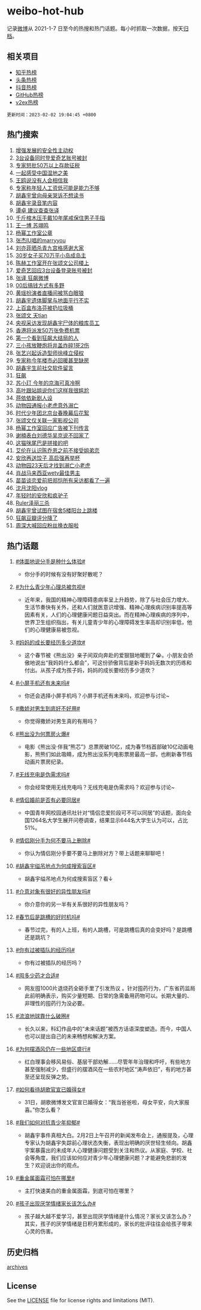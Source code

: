 # weibo-hot-hub

记录[微博](https://www.weibo.com)从 2021-1-7 日至今的热搜和热门话题。每小时抓取一次数据，按天[归档](archives)。

## 相关项目

- [知乎热榜](https://github.com/lonnyzhang423/zhihu-hot-hub)
- [头条热榜](https://github.com/lonnyzhang423/toutiao-hot-hub)
- [抖音热榜](https://github.com/lonnyzhang423/douyin-hot-hub)
- [GitHub热榜](https://github.com/lonnyzhang423/github-hot-hub)
- [v2ex热榜](https://github.com/lonnyzhang423/v2ex-hot-hub)


`更新时间：2023-02-02 19:04:45 +0800`

## 热门搜索

1. [增强发展的安全性主动权](https://m.weibo.cn/search?containerid=100103type%3D1%26t%3D10%26q%3D%23%E5%A2%9E%E5%BC%BA%E5%8F%91%E5%B1%95%E7%9A%84%E5%AE%89%E5%85%A8%E6%80%A7%E4%B8%BB%E5%8A%A8%E6%9D%83%23&stream_entry_id=51&isnewpage=1&extparam=seat%3D1%26c_type%3D51%26pos%3D0%26stream_entry_id%3D51%26cate%3D10103%26filter_type%3Drealtimehot%26dgr%3D0%26display_time%3D1675335883%26pre_seqid%3D167533588345602429609&luicode=10000011&lfid=106003type%253D25%2526t%253D3%2526disable_hot%253D1%2526filter_type%253Drealtimehot)
1. [3台设备同时登爱奇艺账号被封](https://m.weibo.cn/search?containerid=100103type%3D1%26t%3D10%26q%3D%233%E5%8F%B0%E8%AE%BE%E5%A4%87%E5%90%8C%E6%97%B6%E7%99%BB%E7%88%B1%E5%A5%87%E8%89%BA%E8%B4%A6%E5%8F%B7%E8%A2%AB%E5%B0%81%23&stream_entry_id=31&isnewpage=1&extparam=seat%3D1%26dgr%3D0%26stream_entry_id%3D31%26q%3D%25233%25E5%258F%25B0%25E8%25AE%25BE%25E5%25A4%2587%25E5%2590%258C%25E6%2597%25B6%25E7%2599%25BB%25E7%2588%25B1%25E5%25A5%2587%25E8%2589%25BA%25E8%25B4%25A6%25E5%258F%25B7%25E8%25A2%25AB%25E5%25B0%2581%2523%26filter_type%3Drealtimehot%26lcate%3D5001%26c_type%3D31%26pos%3D0%26band_rank%3D1%26cate%3D5001%26flag%3D1%26realpos%3D1%26display_time%3D1675335883%26pre_seqid%3D167533588345602429609&luicode=10000011&lfid=106003type%253D25%2526t%253D3%2526disable_hot%253D1%2526filter_type%253Drealtimehot)
1. [专家怒批50万以上存款征税](https://m.weibo.cn/search?containerid=100103type%3D1%26t%3D10%26q%3D%23%E4%B8%93%E5%AE%B6%E6%80%92%E6%89%B950%E4%B8%87%E4%BB%A5%E4%B8%8A%E5%AD%98%E6%AC%BE%E5%BE%81%E7%A8%8E%23&stream_entry_id=31&isnewpage=1&extparam=seat%3D1%26dgr%3D0%26stream_entry_id%3D31%26q%3D%2523%25E4%25B8%2593%25E5%25AE%25B6%25E6%2580%2592%25E6%2589%25B950%25E4%25B8%2587%25E4%25BB%25A5%25E4%25B8%258A%25E5%25AD%2598%25E6%25AC%25BE%25E5%25BE%2581%25E7%25A8%258E%2523%26filter_type%3Drealtimehot%26lcate%3D5001%26c_type%3D31%26pos%3D1%26band_rank%3D2%26cate%3D5001%26flag%3D2%26realpos%3D2%26display_time%3D1675335883%26pre_seqid%3D167533588345602429609&luicode=10000011&lfid=106003type%253D25%2526t%253D3%2526disable_hot%253D1%2526filter_type%253Drealtimehot)
1. [一起感受中国湿地之美](https://m.weibo.cn/search?containerid=100103type%3D1%26t%3D10%26q%3D%23%E4%B8%80%E8%B5%B7%E6%84%9F%E5%8F%97%E4%B8%AD%E5%9B%BD%E6%B9%BF%E5%9C%B0%E4%B9%8B%E7%BE%8E%23&stream_entry_id=31&isnewpage=1&extparam=seat%3D1%26dgr%3D0%26stream_entry_id%3D31%26q%3D%2523%25E4%25B8%2580%25E8%25B5%25B7%25E6%2584%259F%25E5%258F%2597%25E4%25B8%25AD%25E5%259B%25BD%25E6%25B9%25BF%25E5%259C%25B0%25E4%25B9%258B%25E7%25BE%258E%2523%26filter_type%3Drealtimehot%26lcate%3D5001%26c_type%3D31%26pos%3D2%26band_rank%3D3%26cate%3D5001%26flag%3D0%26realpos%3D3%26display_time%3D1675335883%26pre_seqid%3D167533588345602429609&luicode=10000011&lfid=106003type%253D25%2526t%253D3%2526disable_hot%253D1%2526filter_type%253Drealtimehot)
1. [王鸥说没有人会相信我](https://m.weibo.cn/search?containerid=100103type%3D1%26t%3D10%26q%3D%23%E7%8E%8B%E9%B8%A5%E8%AF%B4%E6%B2%A1%E6%9C%89%E4%BA%BA%E4%BC%9A%E7%9B%B8%E4%BF%A1%E6%88%91%23&stream_entry_id=31&isnewpage=1&extparam=seat%3D1%26dgr%3D0%26stream_entry_id%3D31%26q%3D%2523%25E7%258E%258B%25E9%25B8%25A5%25E8%25AF%25B4%25E6%25B2%25A1%25E6%259C%2589%25E4%25BA%25BA%25E4%25BC%259A%25E7%259B%25B8%25E4%25BF%25A1%25E6%2588%2591%2523%26filter_type%3Drealtimehot%26lcate%3D5001%26c_type%3D31%26pos%3D3%26band_rank%3D4%26cate%3D5001%26flag%3D2%26realpos%3D4%26display_time%3D1675335883%26pre_seqid%3D167533588345602429609&luicode=10000011&lfid=106003type%253D25%2526t%253D3%2526disable_hot%253D1%2526filter_type%253Drealtimehot)
1. [专家称年轻人工资低可能是能力不够](https://m.weibo.cn/search?containerid=100103type%3D1%26t%3D10%26q%3D%23%E4%B8%93%E5%AE%B6%E7%A7%B0%E5%B9%B4%E8%BD%BB%E4%BA%BA%E5%B7%A5%E8%B5%84%E4%BD%8E%E5%8F%AF%E8%83%BD%E6%98%AF%E8%83%BD%E5%8A%9B%E4%B8%8D%E5%A4%9F%23&stream_entry_id=31&isnewpage=1&extparam=seat%3D1%26dgr%3D0%26stream_entry_id%3D31%26q%3D%2523%25E4%25B8%2593%25E5%25AE%25B6%25E7%25A7%25B0%25E5%25B9%25B4%25E8%25BD%25BB%25E4%25BA%25BA%25E5%25B7%25A5%25E8%25B5%2584%25E4%25BD%258E%25E5%258F%25AF%25E8%2583%25BD%25E6%2598%25AF%25E8%2583%25BD%25E5%258A%259B%25E4%25B8%258D%25E5%25A4%259F%2523%26filter_type%3Drealtimehot%26lcate%3D5001%26c_type%3D31%26pos%3D4%26band_rank%3D5%26cate%3D5001%26flag%3D1%26realpos%3D5%26display_time%3D1675335883%26pre_seqid%3D167533588345602429609&luicode=10000011&lfid=106003type%253D25%2526t%253D3%2526disable_hot%253D1%2526filter_type%253Drealtimehot)
1. [胡鑫宇曾向母亲哭诉不想读书](https://m.weibo.cn/search?containerid=100103type%3D1%26t%3D10%26q%3D%23%E8%83%A1%E9%91%AB%E5%AE%87%E6%9B%BE%E5%90%91%E6%AF%8D%E4%BA%B2%E5%93%AD%E8%AF%89%E4%B8%8D%E6%83%B3%E8%AF%BB%E4%B9%A6%23&stream_entry_id=31&isnewpage=1&extparam=seat%3D1%26dgr%3D0%26stream_entry_id%3D31%26q%3D%2523%25E8%2583%25A1%25E9%2591%25AB%25E5%25AE%2587%25E6%259B%25BE%25E5%2590%2591%25E6%25AF%258D%25E4%25BA%25B2%25E5%2593%25AD%25E8%25AF%2589%25E4%25B8%258D%25E6%2583%25B3%25E8%25AF%25BB%25E4%25B9%25A6%2523%26filter_type%3Drealtimehot%26lcate%3D5001%26c_type%3D31%26pos%3D5%26band_rank%3D6%26cate%3D5001%26flag%3D2%26realpos%3D6%26display_time%3D1675335883%26pre_seqid%3D167533588345602429609&luicode=10000011&lfid=106003type%253D25%2526t%253D3%2526disable_hot%253D1%2526filter_type%253Drealtimehot)
1. [胡鑫宇录音笔内容](https://m.weibo.cn/search?containerid=100103type%3D1%26t%3D10%26q%3D%23%E8%83%A1%E9%91%AB%E5%AE%87%E5%BD%95%E9%9F%B3%E7%AC%94%E5%86%85%E5%AE%B9%23&stream_entry_id=31&isnewpage=1&extparam=seat%3D1%26dgr%3D0%26stream_entry_id%3D31%26q%3D%2523%25E8%2583%25A1%25E9%2591%25AB%25E5%25AE%2587%25E5%25BD%2595%25E9%259F%25B3%25E7%25AC%2594%25E5%2586%2585%25E5%25AE%25B9%2523%26filter_type%3Drealtimehot%26lcate%3D5001%26c_type%3D31%26pos%3D6%26band_rank%3D7%26cate%3D5001%26flag%3D16%26realpos%3D7%26display_time%3D1675335883%26pre_seqid%3D167533588345602429609&luicode=10000011&lfid=106003type%253D25%2526t%253D3%2526disable_hot%253D1%2526filter_type%253Drealtimehot)
1. [谭卓 建议查查张译](https://m.weibo.cn/search?containerid=100103type%3D1%26t%3D10%26q%3D%E8%B0%AD%E5%8D%93+%E5%BB%BA%E8%AE%AE%E6%9F%A5%E6%9F%A5%E5%BC%A0%E8%AF%91&stream_entry_id=31&isnewpage=1&extparam=seat%3D1%26dgr%3D0%26stream_entry_id%3D31%26q%3D%25E8%25B0%25AD%25E5%258D%2593%2520%25E5%25BB%25BA%25E8%25AE%25AE%25E6%259F%25A5%25E6%259F%25A5%25E5%25BC%25A0%25E8%25AF%2591%26filter_type%3Drealtimehot%26lcate%3D5001%26c_type%3D31%26pos%3D7%26band_rank%3D8%26cate%3D5001%26flag%3D0%26realpos%3D8%26display_time%3D1675335883%26pre_seqid%3D167533588345602429609&luicode=10000011&lfid=106003type%253D25%2526t%253D3%2526disable_hot%253D1%2526filter_type%253Drealtimehot)
1. [千斤棺木压手戴10年尾戒保住男子手指](https://m.weibo.cn/search?containerid=100103type%3D1%26t%3D10%26q%3D%23%E5%8D%83%E6%96%A4%E6%A3%BA%E6%9C%A8%E5%8E%8B%E6%89%8B%E6%88%B410%E5%B9%B4%E5%B0%BE%E6%88%92%E4%BF%9D%E4%BD%8F%E7%94%B7%E5%AD%90%E6%89%8B%E6%8C%87%23&stream_entry_id=31&isnewpage=1&extparam=seat%3D1%26dgr%3D0%26stream_entry_id%3D31%26q%3D%2523%25E5%258D%2583%25E6%2596%25A4%25E6%25A3%25BA%25E6%259C%25A8%25E5%258E%258B%25E6%2589%258B%25E6%2588%25B410%25E5%25B9%25B4%25E5%25B0%25BE%25E6%2588%2592%25E4%25BF%259D%25E4%25BD%258F%25E7%2594%25B7%25E5%25AD%2590%25E6%2589%258B%25E6%258C%2587%2523%26filter_type%3Drealtimehot%26lcate%3D5001%26c_type%3D31%26pos%3D8%26band_rank%3D9%26cate%3D5001%26flag%3D0%26realpos%3D9%26display_time%3D1675335883%26pre_seqid%3D167533588345602429609&luicode=10000011&lfid=106003type%253D25%2526t%253D3%2526disable_hot%253D1%2526filter_type%253Drealtimehot)
1. [王一博 苏翊鸣](https://m.weibo.cn/search?containerid=100103type%3D1%26t%3D10%26q%3D%E7%8E%8B%E4%B8%80%E5%8D%9A+%E8%8B%8F%E7%BF%8A%E9%B8%A3&stream_entry_id=31&isnewpage=1&extparam=seat%3D1%26dgr%3D0%26stream_entry_id%3D31%26q%3D%25E7%258E%258B%25E4%25B8%2580%25E5%258D%259A%2520%25E8%258B%258F%25E7%25BF%258A%25E9%25B8%25A3%26filter_type%3Drealtimehot%26lcate%3D5001%26c_type%3D31%26pos%3D9%26band_rank%3D10%26cate%3D5001%26flag%3D0%26realpos%3D10%26display_time%3D1675335883%26pre_seqid%3D167533588345602429609&luicode=10000011&lfid=106003type%253D25%2526t%253D3%2526disable_hot%253D1%2526filter_type%253Drealtimehot)
1. [杨幂工作室公章](https://m.weibo.cn/search?containerid=100103type%3D1%26t%3D10%26q%3D%23%E6%9D%A8%E5%B9%82%E5%B7%A5%E4%BD%9C%E5%AE%A4%E5%85%AC%E7%AB%A0%23&stream_entry_id=31&isnewpage=1&extparam=seat%3D1%26dgr%3D0%26stream_entry_id%3D31%26q%3D%2523%25E6%259D%25A8%25E5%25B9%2582%25E5%25B7%25A5%25E4%25BD%259C%25E5%25AE%25A4%25E5%2585%25AC%25E7%25AB%25A0%2523%26filter_type%3Drealtimehot%26lcate%3D5001%26c_type%3D31%26pos%3D10%26band_rank%3D11%26cate%3D5001%26flag%3D0%26realpos%3D11%26display_time%3D1675335883%26pre_seqid%3D167533588345602429609&luicode=10000011&lfid=106003type%253D25%2526t%253D3%2526disable_hot%253D1%2526filter_type%253Drealtimehot)
1. [张杰IU唱的marryyou](https://m.weibo.cn/search?containerid=100103type%3D1%26t%3D10%26q%3D%23%E5%BC%A0%E6%9D%B0IU%E5%94%B1%E7%9A%84marryyou%23&stream_entry_id=31&isnewpage=1&extparam=seat%3D1%26dgr%3D0%26stream_entry_id%3D31%26q%3D%2523%25E5%25BC%25A0%25E6%259D%25B0IU%25E5%2594%25B1%25E7%259A%2584marryyou%2523%26filter_type%3Drealtimehot%26lcate%3D5001%26c_type%3D31%26pos%3D11%26band_rank%3D12%26cate%3D5001%26flag%3D1%26realpos%3D12%26display_time%3D1675335883%26pre_seqid%3D167533588345602429609&luicode=10000011&lfid=106003type%253D25%2526t%253D3%2526disable_hot%253D1%2526filter_type%253Drealtimehot)
1. [刘亦菲晒杀青九宫格感谢大家](https://m.weibo.cn/search?containerid=100103type%3D1%26t%3D10%26q%3D%23%E5%88%98%E4%BA%A6%E8%8F%B2%E6%99%92%E6%9D%80%E9%9D%92%E4%B9%9D%E5%AE%AB%E6%A0%BC%E6%84%9F%E8%B0%A2%E5%A4%A7%E5%AE%B6%23&stream_entry_id=31&isnewpage=1&extparam=seat%3D1%26dgr%3D0%26stream_entry_id%3D31%26q%3D%2523%25E5%2588%2598%25E4%25BA%25A6%25E8%258F%25B2%25E6%2599%2592%25E6%259D%2580%25E9%259D%2592%25E4%25B9%259D%25E5%25AE%25AB%25E6%25A0%25BC%25E6%2584%259F%25E8%25B0%25A2%25E5%25A4%25A7%25E5%25AE%25B6%2523%26filter_type%3Drealtimehot%26lcate%3D5001%26c_type%3D31%26pos%3D12%26band_rank%3D13%26cate%3D5001%26flag%3D1%26realpos%3D13%26display_time%3D1675335883%26pre_seqid%3D167533588345602429609&luicode=10000011&lfid=106003type%253D25%2526t%253D3%2526disable_hot%253D1%2526filter_type%253Drealtimehot)
1. [30岁女子买70万平小岛成岛主](https://m.weibo.cn/search?containerid=100103type%3D1%26t%3D10%26q%3D%2330%E5%B2%81%E5%A5%B3%E5%AD%90%E4%B9%B070%E4%B8%87%E5%B9%B3%E5%B0%8F%E5%B2%9B%E6%88%90%E5%B2%9B%E4%B8%BB%23&stream_entry_id=31&isnewpage=1&extparam=seat%3D1%26dgr%3D0%26stream_entry_id%3D31%26q%3D%252330%25E5%25B2%2581%25E5%25A5%25B3%25E5%25AD%2590%25E4%25B9%25B070%25E4%25B8%2587%25E5%25B9%25B3%25E5%25B0%258F%25E5%25B2%259B%25E6%2588%2590%25E5%25B2%259B%25E4%25B8%25BB%2523%26filter_type%3Drealtimehot%26lcate%3D5001%26c_type%3D31%26pos%3D13%26band_rank%3D14%26cate%3D5001%26flag%3D0%26realpos%3D14%26display_time%3D1675335883%26pre_seqid%3D167533588345602429609&luicode=10000011&lfid=106003type%253D25%2526t%253D3%2526disable_hot%253D1%2526filter_type%253Drealtimehot)
1. [陈赫工作室开在张颂文公司楼上](https://m.weibo.cn/search?containerid=100103type%3D1%26t%3D10%26q%3D%23%E9%99%88%E8%B5%AB%E5%B7%A5%E4%BD%9C%E5%AE%A4%E5%BC%80%E5%9C%A8%E5%BC%A0%E9%A2%82%E6%96%87%E5%85%AC%E5%8F%B8%E6%A5%BC%E4%B8%8A%23&stream_entry_id=31&isnewpage=1&extparam=seat%3D1%26dgr%3D0%26stream_entry_id%3D31%26q%3D%2523%25E9%2599%2588%25E8%25B5%25AB%25E5%25B7%25A5%25E4%25BD%259C%25E5%25AE%25A4%25E5%25BC%2580%25E5%259C%25A8%25E5%25BC%25A0%25E9%25A2%2582%25E6%2596%2587%25E5%2585%25AC%25E5%258F%25B8%25E6%25A5%25BC%25E4%25B8%258A%2523%26filter_type%3Drealtimehot%26lcate%3D5001%26c_type%3D31%26pos%3D14%26band_rank%3D15%26cate%3D5001%26flag%3D1%26realpos%3D15%26display_time%3D1675335883%26pre_seqid%3D167533588345602429609&luicode=10000011&lfid=106003type%253D25%2526t%253D3%2526disable_hot%253D1%2526filter_type%253Drealtimehot)
1. [爱奇艺回应3台设备登录账号被封](https://m.weibo.cn/search?containerid=100103type%3D1%26t%3D10%26q%3D%23%E7%88%B1%E5%A5%87%E8%89%BA%E5%9B%9E%E5%BA%943%E5%8F%B0%E8%AE%BE%E5%A4%87%E7%99%BB%E5%BD%95%E8%B4%A6%E5%8F%B7%E8%A2%AB%E5%B0%81%23&stream_entry_id=31&isnewpage=1&extparam=seat%3D1%26dgr%3D0%26stream_entry_id%3D31%26q%3D%2523%25E7%2588%25B1%25E5%25A5%2587%25E8%2589%25BA%25E5%259B%259E%25E5%25BA%25943%25E5%258F%25B0%25E8%25AE%25BE%25E5%25A4%2587%25E7%2599%25BB%25E5%25BD%2595%25E8%25B4%25A6%25E5%258F%25B7%25E8%25A2%25AB%25E5%25B0%2581%2523%26filter_type%3Drealtimehot%26lcate%3D5001%26c_type%3D31%26pos%3D15%26band_rank%3D16%26cate%3D5001%26flag%3D1%26realpos%3D16%26display_time%3D1675335883%26pre_seqid%3D167533588345602429609&luicode=10000011&lfid=106003type%253D25%2526t%253D3%2526disable_hot%253D1%2526filter_type%253Drealtimehot)
1. [张译 狂飙微博](https://m.weibo.cn/search?containerid=100103type%3D1%26t%3D10%26q%3D%E5%BC%A0%E8%AF%91+%E7%8B%82%E9%A3%99%E5%BE%AE%E5%8D%9A&stream_entry_id=31&isnewpage=1&extparam=seat%3D1%26dgr%3D0%26stream_entry_id%3D31%26q%3D%25E5%25BC%25A0%25E8%25AF%2591%2520%25E7%258B%2582%25E9%25A3%2599%25E5%25BE%25AE%25E5%258D%259A%26filter_type%3Drealtimehot%26lcate%3D5001%26c_type%3D31%26pos%3D16%26band_rank%3D17%26cate%3D5001%26flag%3D2%26realpos%3D17%26display_time%3D1675335883%26pre_seqid%3D167533588345602429609&luicode=10000011&lfid=106003type%253D25%2526t%253D3%2526disable_hot%253D1%2526filter_type%253Drealtimehot)
1. [00后搞钱方式有多野](https://m.weibo.cn/search?containerid=100103type%3D1%26t%3D10%26q%3D%2300%E5%90%8E%E6%90%9E%E9%92%B1%E6%96%B9%E5%BC%8F%E6%9C%89%E5%A4%9A%E9%87%8E%23&stream_entry_id=31&isnewpage=1&extparam=seat%3D1%26dgr%3D0%26stream_entry_id%3D31%26q%3D%252300%25E5%2590%258E%25E6%2590%259E%25E9%2592%25B1%25E6%2596%25B9%25E5%25BC%258F%25E6%259C%2589%25E5%25A4%259A%25E9%2587%258E%2523%26filter_type%3Drealtimehot%26lcate%3D5001%26c_type%3D31%26pos%3D17%26band_rank%3D18%26cate%3D5001%26flag%3D1%26realpos%3D18%26display_time%3D1675335883%26pre_seqid%3D167533588345602429609&luicode=10000011&lfid=106003type%253D25%2526t%253D3%2526disable_hot%253D1%2526filter_type%253Drealtimehot)
1. [黄瑶扮演者直播间被骂白眼狼](https://m.weibo.cn/search?containerid=100103type%3D1%26t%3D10%26q%3D%23%E9%BB%84%E7%91%B6%E6%89%AE%E6%BC%94%E8%80%85%E7%9B%B4%E6%92%AD%E9%97%B4%E8%A2%AB%E9%AA%82%E7%99%BD%E7%9C%BC%E7%8B%BC%23&stream_entry_id=31&isnewpage=1&extparam=seat%3D1%26dgr%3D0%26stream_entry_id%3D31%26q%3D%2523%25E9%25BB%2584%25E7%2591%25B6%25E6%2589%25AE%25E6%25BC%2594%25E8%2580%2585%25E7%259B%25B4%25E6%2592%25AD%25E9%2597%25B4%25E8%25A2%25AB%25E9%25AA%2582%25E7%2599%25BD%25E7%259C%25BC%25E7%258B%25BC%2523%26filter_type%3Drealtimehot%26lcate%3D5001%26c_type%3D31%26pos%3D18%26band_rank%3D19%26cate%3D5001%26flag%3D1%26realpos%3D19%26display_time%3D1675335883%26pre_seqid%3D167533588345602429609&luicode=10000011&lfid=106003type%253D25%2526t%253D3%2526disable_hot%253D1%2526filter_type%253Drealtimehot)
1. [胡鑫宇遗体脚掌与地面平行不实](https://m.weibo.cn/search?containerid=100103type%3D1%26t%3D10%26q%3D%23%E8%83%A1%E9%91%AB%E5%AE%87%E9%81%97%E4%BD%93%E8%84%9A%E6%8E%8C%E4%B8%8E%E5%9C%B0%E9%9D%A2%E5%B9%B3%E8%A1%8C%E4%B8%8D%E5%AE%9E%23&stream_entry_id=31&isnewpage=1&extparam=seat%3D1%26dgr%3D0%26stream_entry_id%3D31%26q%3D%2523%25E8%2583%25A1%25E9%2591%25AB%25E5%25AE%2587%25E9%2581%2597%25E4%25BD%2593%25E8%2584%259A%25E6%258E%258C%25E4%25B8%258E%25E5%259C%25B0%25E9%259D%25A2%25E5%25B9%25B3%25E8%25A1%258C%25E4%25B8%258D%25E5%25AE%259E%2523%26filter_type%3Drealtimehot%26lcate%3D5001%26c_type%3D31%26pos%3D19%26band_rank%3D20%26cate%3D5001%26flag%3D2%26realpos%3D20%26display_time%3D1675335883%26pre_seqid%3D167533588345602429609&luicode=10000011&lfid=106003type%253D25%2526t%253D3%2526disable_hot%253D1%2526filter_type%253Drealtimehot)
1. [上百盒布洛芬被扔垃圾桶](https://m.weibo.cn/search?containerid=100103type%3D1%26t%3D10%26q%3D%23%E4%B8%8A%E7%99%BE%E7%9B%92%E5%B8%83%E6%B4%9B%E8%8A%AC%E8%A2%AB%E6%89%94%E5%9E%83%E5%9C%BE%E6%A1%B6%23&stream_entry_id=31&isnewpage=1&extparam=seat%3D1%26dgr%3D0%26stream_entry_id%3D31%26q%3D%2523%25E4%25B8%258A%25E7%2599%25BE%25E7%259B%2592%25E5%25B8%2583%25E6%25B4%259B%25E8%258A%25AC%25E8%25A2%25AB%25E6%2589%2594%25E5%259E%2583%25E5%259C%25BE%25E6%25A1%25B6%2523%26filter_type%3Drealtimehot%26lcate%3D5001%26c_type%3D31%26pos%3D20%26band_rank%3D21%26cate%3D5001%26flag%3D2%26realpos%3D21%26display_time%3D1675335883%26pre_seqid%3D167533588345602429609&luicode=10000011&lfid=106003type%253D25%2526t%253D3%2526disable_hot%253D1%2526filter_type%253Drealtimehot)
1. [张颂文 天tian](https://m.weibo.cn/search?containerid=100103type%3D1%26t%3D10%26q%3D%E5%BC%A0%E9%A2%82%E6%96%87+%E5%A4%A9tian&stream_entry_id=31&isnewpage=1&extparam=seat%3D1%26dgr%3D0%26stream_entry_id%3D31%26q%3D%25E5%25BC%25A0%25E9%25A2%2582%25E6%2596%2587%2520%25E5%25A4%25A9tian%26filter_type%3Drealtimehot%26lcate%3D5001%26c_type%3D31%26pos%3D21%26band_rank%3D22%26cate%3D5001%26flag%3D0%26realpos%3D22%26display_time%3D1675335883%26pre_seqid%3D167533588345602429609&luicode=10000011&lfid=106003type%253D25%2526t%253D3%2526disable_hot%253D1%2526filter_type%253Drealtimehot)
1. [央视采访发现胡鑫宇尸体的粮库员工](https://m.weibo.cn/search?containerid=100103type%3D1%26t%3D10%26q%3D%23%E5%A4%AE%E8%A7%86%E9%87%87%E8%AE%BF%E5%8F%91%E7%8E%B0%E8%83%A1%E9%91%AB%E5%AE%87%E5%B0%B8%E4%BD%93%E7%9A%84%E7%B2%AE%E5%BA%93%E5%91%98%E5%B7%A5%23&stream_entry_id=31&isnewpage=1&extparam=seat%3D1%26dgr%3D0%26stream_entry_id%3D31%26q%3D%2523%25E5%25A4%25AE%25E8%25A7%2586%25E9%2587%2587%25E8%25AE%25BF%25E5%258F%2591%25E7%258E%25B0%25E8%2583%25A1%25E9%2591%25AB%25E5%25AE%2587%25E5%25B0%25B8%25E4%25BD%2593%25E7%259A%2584%25E7%25B2%25AE%25E5%25BA%2593%25E5%2591%2598%25E5%25B7%25A5%2523%26filter_type%3Drealtimehot%26lcate%3D5001%26c_type%3D31%26pos%3D22%26band_rank%3D23%26cate%3D5001%26flag%3D2%26realpos%3D23%26display_time%3D1675335883%26pre_seqid%3D167533588345602429609&luicode=10000011&lfid=106003type%253D25%2526t%253D3%2526disable_hot%253D1%2526filter_type%253Drealtimehot)
1. [香港将派发50万张免费机票](https://m.weibo.cn/search?containerid=100103type%3D1%26t%3D10%26q%3D%23%E9%A6%99%E6%B8%AF%E5%B0%86%E6%B4%BE%E5%8F%9150%E4%B8%87%E5%BC%A0%E5%85%8D%E8%B4%B9%E6%9C%BA%E7%A5%A8%23&stream_entry_id=31&isnewpage=1&extparam=seat%3D1%26dgr%3D0%26stream_entry_id%3D31%26q%3D%2523%25E9%25A6%2599%25E6%25B8%25AF%25E5%25B0%2586%25E6%25B4%25BE%25E5%258F%259150%25E4%25B8%2587%25E5%25BC%25A0%25E5%2585%258D%25E8%25B4%25B9%25E6%259C%25BA%25E7%25A5%25A8%2523%26filter_type%3Drealtimehot%26lcate%3D5001%26c_type%3D31%26pos%3D23%26band_rank%3D24%26cate%3D5001%26flag%3D0%26realpos%3D24%26display_time%3D1675335883%26pre_seqid%3D167533588345602429609&luicode=10000011&lfid=106003type%253D25%2526t%253D3%2526disable_hot%253D1%2526filter_type%253Drealtimehot)
1. [第一个看到狂飙大结局的人](https://m.weibo.cn/search?containerid=100103type%3D1%26t%3D10%26q%3D%23%E7%AC%AC%E4%B8%80%E4%B8%AA%E7%9C%8B%E5%88%B0%E7%8B%82%E9%A3%99%E5%A4%A7%E7%BB%93%E5%B1%80%E7%9A%84%E4%BA%BA%23&stream_entry_id=31&isnewpage=1&extparam=seat%3D1%26dgr%3D0%26stream_entry_id%3D31%26q%3D%2523%25E7%25AC%25AC%25E4%25B8%2580%25E4%25B8%25AA%25E7%259C%258B%25E5%2588%25B0%25E7%258B%2582%25E9%25A3%2599%25E5%25A4%25A7%25E7%25BB%2593%25E5%25B1%2580%25E7%259A%2584%25E4%25BA%25BA%2523%26filter_type%3Drealtimehot%26lcate%3D5001%26c_type%3D31%26pos%3D24%26band_rank%3D25%26cate%3D5001%26flag%3D0%26realpos%3D25%26display_time%3D1675335883%26pre_seqid%3D167533588345602429609&luicode=10000011&lfid=106003type%253D25%2526t%253D3%2526disable_hot%253D1%2526filter_type%253Drealtimehot)
1. [三小孩放鞭炮将井盖炸碎1死2伤](https://m.weibo.cn/search?containerid=100103type%3D1%26t%3D10%26q%3D%23%E4%B8%89%E5%B0%8F%E5%AD%A9%E6%94%BE%E9%9E%AD%E7%82%AE%E5%B0%86%E4%BA%95%E7%9B%96%E7%82%B8%E7%A2%8E1%E6%AD%BB2%E4%BC%A4%23&stream_entry_id=31&isnewpage=1&extparam=seat%3D1%26dgr%3D0%26stream_entry_id%3D31%26q%3D%2523%25E4%25B8%2589%25E5%25B0%258F%25E5%25AD%25A9%25E6%2594%25BE%25E9%259E%25AD%25E7%2582%25AE%25E5%25B0%2586%25E4%25BA%2595%25E7%259B%2596%25E7%2582%25B8%25E7%25A2%258E1%25E6%25AD%25BB2%25E4%25BC%25A4%2523%26filter_type%3Drealtimehot%26lcate%3D5001%26c_type%3D31%26pos%3D25%26band_rank%3D26%26cate%3D5001%26flag%3D0%26realpos%3D26%26display_time%3D1675335883%26pre_seqid%3D167533588345602429609&luicode=10000011&lfid=106003type%253D25%2526t%253D3%2526disable_hot%253D1%2526filter_type%253Drealtimehot)
1. [张艺兴起诉造型师徐峰立侵权](https://m.weibo.cn/search?containerid=100103type%3D1%26t%3D10%26q%3D%23%E5%BC%A0%E8%89%BA%E5%85%B4%E8%B5%B7%E8%AF%89%E9%80%A0%E5%9E%8B%E5%B8%88%E5%BE%90%E5%B3%B0%E7%AB%8B%E4%BE%B5%E6%9D%83%23&stream_entry_id=31&isnewpage=1&extparam=seat%3D1%26dgr%3D0%26stream_entry_id%3D31%26q%3D%2523%25E5%25BC%25A0%25E8%2589%25BA%25E5%2585%25B4%25E8%25B5%25B7%25E8%25AF%2589%25E9%2580%25A0%25E5%259E%258B%25E5%25B8%2588%25E5%25BE%2590%25E5%25B3%25B0%25E7%25AB%258B%25E4%25BE%25B5%25E6%259D%2583%2523%26filter_type%3Drealtimehot%26lcate%3D5001%26c_type%3D31%26pos%3D26%26band_rank%3D27%26cate%3D5001%26flag%3D0%26realpos%3D27%26display_time%3D1675335883%26pre_seqid%3D167533588345602429609&luicode=10000011&lfid=106003type%253D25%2526t%253D3%2526disable_hot%253D1%2526filter_type%253Drealtimehot)
1. [专家称今年楼市必回暖甚至缺房](https://m.weibo.cn/search?containerid=100103type%3D1%26t%3D10%26q%3D%23%E4%B8%93%E5%AE%B6%E7%A7%B0%E4%BB%8A%E5%B9%B4%E6%A5%BC%E5%B8%82%E5%BF%85%E5%9B%9E%E6%9A%96%E7%94%9A%E8%87%B3%E7%BC%BA%E6%88%BF%23&stream_entry_id=31&isnewpage=1&extparam=seat%3D1%26dgr%3D0%26stream_entry_id%3D31%26q%3D%2523%25E4%25B8%2593%25E5%25AE%25B6%25E7%25A7%25B0%25E4%25BB%258A%25E5%25B9%25B4%25E6%25A5%25BC%25E5%25B8%2582%25E5%25BF%2585%25E5%259B%259E%25E6%259A%2596%25E7%2594%259A%25E8%2587%25B3%25E7%25BC%25BA%25E6%2588%25BF%2523%26filter_type%3Drealtimehot%26lcate%3D5001%26c_type%3D31%26pos%3D27%26band_rank%3D28%26cate%3D5001%26flag%3D0%26realpos%3D28%26display_time%3D1675335883%26pre_seqid%3D167533588345602429609&luicode=10000011&lfid=106003type%253D25%2526t%253D3%2526disable_hot%253D1%2526filter_type%253Drealtimehot)
1. [胡鑫宇生前社交软件留言](https://m.weibo.cn/search?containerid=100103type%3D1%26t%3D10%26q%3D%23%E8%83%A1%E9%91%AB%E5%AE%87%E7%94%9F%E5%89%8D%E7%A4%BE%E4%BA%A4%E8%BD%AF%E4%BB%B6%E7%95%99%E8%A8%80%23&stream_entry_id=31&isnewpage=1&extparam=seat%3D1%26dgr%3D0%26stream_entry_id%3D31%26q%3D%2523%25E8%2583%25A1%25E9%2591%25AB%25E5%25AE%2587%25E7%2594%259F%25E5%2589%258D%25E7%25A4%25BE%25E4%25BA%25A4%25E8%25BD%25AF%25E4%25BB%25B6%25E7%2595%2599%25E8%25A8%2580%2523%26filter_type%3Drealtimehot%26lcate%3D5001%26c_type%3D31%26pos%3D28%26band_rank%3D29%26cate%3D5001%26flag%3D0%26realpos%3D29%26display_time%3D1675335883%26pre_seqid%3D167533588345602429609&luicode=10000011&lfid=106003type%253D25%2526t%253D3%2526disable_hot%253D1%2526filter_type%253Drealtimehot)
1. [狂飙](https://m.weibo.cn/search?containerid=100103type%3D1%26t%3D10%26q%3D%E7%8B%82%E9%A3%99&stream_entry_id=31&isnewpage=1&extparam=seat%3D1%26dgr%3D0%26stream_entry_id%3D31%26q%3D%25E7%258B%2582%25E9%25A3%2599%26filter_type%3Drealtimehot%26lcate%3D5001%26c_type%3D31%26pos%3D29%26band_rank%3D30%26cate%3D5001%26flag%3D0%26realpos%3D30%26display_time%3D1675335883%26pre_seqid%3D167533588345602429609&luicode=10000011&lfid=106003type%253D25%2526t%253D3%2526disable_hot%253D1%2526filter_type%253Drealtimehot)
1. [苏小玎 今年的京海可真冷啊](https://m.weibo.cn/search?containerid=100103type%3D1%26t%3D10%26q%3D%E8%8B%8F%E5%B0%8F%E7%8E%8E+%E4%BB%8A%E5%B9%B4%E7%9A%84%E4%BA%AC%E6%B5%B7%E5%8F%AF%E7%9C%9F%E5%86%B7%E5%95%8A&stream_entry_id=31&isnewpage=1&extparam=seat%3D1%26dgr%3D0%26stream_entry_id%3D31%26q%3D%25E8%258B%258F%25E5%25B0%258F%25E7%258E%258E%2520%25E4%25BB%258A%25E5%25B9%25B4%25E7%259A%2584%25E4%25BA%25AC%25E6%25B5%25B7%25E5%258F%25AF%25E7%259C%259F%25E5%2586%25B7%25E5%2595%258A%26filter_type%3Drealtimehot%26lcate%3D5001%26c_type%3D31%26pos%3D30%26band_rank%3D31%26cate%3D5001%26flag%3D1%26realpos%3D31%26display_time%3D1675335883%26pre_seqid%3D167533588345602429609&luicode=10000011&lfid=106003type%253D25%2526t%253D3%2526disable_hot%253D1%2526filter_type%253Drealtimehot)
1. [高叶跟站姐说你们这样我很尴尬](https://m.weibo.cn/search?containerid=100103type%3D1%26t%3D10%26q%3D%23%E9%AB%98%E5%8F%B6%E8%B7%9F%E7%AB%99%E5%A7%90%E8%AF%B4%E4%BD%A0%E4%BB%AC%E8%BF%99%E6%A0%B7%E6%88%91%E5%BE%88%E5%B0%B4%E5%B0%AC%23&stream_entry_id=31&isnewpage=1&extparam=seat%3D1%26dgr%3D0%26stream_entry_id%3D31%26q%3D%2523%25E9%25AB%2598%25E5%258F%25B6%25E8%25B7%259F%25E7%25AB%2599%25E5%25A7%2590%25E8%25AF%25B4%25E4%25BD%25A0%25E4%25BB%25AC%25E8%25BF%2599%25E6%25A0%25B7%25E6%2588%2591%25E5%25BE%2588%25E5%25B0%25B4%25E5%25B0%25AC%2523%26filter_type%3Drealtimehot%26lcate%3D5001%26c_type%3D31%26pos%3D31%26band_rank%3D32%26cate%3D5001%26flag%3D0%26realpos%3D32%26display_time%3D1675335883%26pre_seqid%3D167533588345602429609&luicode=10000011&lfid=106003type%253D25%2526t%253D3%2526disable_hot%253D1%2526filter_type%253Drealtimehot)
1. [蒋依依新剧人设](https://m.weibo.cn/search?containerid=100103type%3D1%26t%3D10%26q%3D%23%E8%92%8B%E4%BE%9D%E4%BE%9D%E6%96%B0%E5%89%A7%E4%BA%BA%E8%AE%BE%23&stream_entry_id=31&isnewpage=1&extparam=seat%3D1%26dgr%3D0%26stream_entry_id%3D31%26q%3D%2523%25E8%2592%258B%25E4%25BE%259D%25E4%25BE%259D%25E6%2596%25B0%25E5%2589%25A7%25E4%25BA%25BA%25E8%25AE%25BE%2523%26filter_type%3Drealtimehot%26lcate%3D5001%26c_type%3D31%26pos%3D32%26band_rank%3D33%26cate%3D5001%26flag%3D1%26realpos%3D33%26display_time%3D1675335883%26pre_seqid%3D167533588345602429609&luicode=10000011&lfid=106003type%253D25%2526t%253D3%2526disable_hot%253D1%2526filter_type%253Drealtimehot)
1. [动物园通报小老虎意外溺亡](https://m.weibo.cn/search?containerid=100103type%3D1%26t%3D10%26q%3D%23%E5%8A%A8%E7%89%A9%E5%9B%AD%E9%80%9A%E6%8A%A5%E5%B0%8F%E8%80%81%E8%99%8E%E6%84%8F%E5%A4%96%E6%BA%BA%E4%BA%A1%23&stream_entry_id=31&isnewpage=1&extparam=seat%3D1%26dgr%3D0%26stream_entry_id%3D31%26q%3D%2523%25E5%258A%25A8%25E7%2589%25A9%25E5%259B%25AD%25E9%2580%259A%25E6%258A%25A5%25E5%25B0%258F%25E8%2580%2581%25E8%2599%258E%25E6%2584%258F%25E5%25A4%2596%25E6%25BA%25BA%25E4%25BA%25A1%2523%26filter_type%3Drealtimehot%26lcate%3D5001%26c_type%3D31%26pos%3D33%26band_rank%3D34%26cate%3D5001%26flag%3D0%26realpos%3D34%26display_time%3D1675335883%26pre_seqid%3D167533588345602429609&luicode=10000011&lfid=106003type%253D25%2526t%253D3%2526disable_hot%253D1%2526filter_type%253Drealtimehot)
1. [时代少年团北京台春晚幕后花絮](https://m.weibo.cn/search?containerid=100103type%3D1%26t%3D10%26q%3D%23%E6%97%B6%E4%BB%A3%E5%B0%91%E5%B9%B4%E5%9B%A2%E5%8C%97%E4%BA%AC%E5%8F%B0%E6%98%A5%E6%99%9A%E5%B9%95%E5%90%8E%E8%8A%B1%E7%B5%AE%23&stream_entry_id=31&isnewpage=1&extparam=seat%3D1%26dgr%3D0%26stream_entry_id%3D31%26q%3D%2523%25E6%2597%25B6%25E4%25BB%25A3%25E5%25B0%2591%25E5%25B9%25B4%25E5%259B%25A2%25E5%258C%2597%25E4%25BA%25AC%25E5%258F%25B0%25E6%2598%25A5%25E6%2599%259A%25E5%25B9%2595%25E5%2590%258E%25E8%258A%25B1%25E7%25B5%25AE%2523%26filter_type%3Drealtimehot%26lcate%3D5001%26c_type%3D31%26pos%3D34%26band_rank%3D35%26cate%3D5001%26flag%3D1%26realpos%3D35%26display_time%3D1675335883%26pre_seqid%3D167533588345602429609&luicode=10000011&lfid=106003type%253D25%2526t%253D3%2526disable_hot%253D1%2526filter_type%253Drealtimehot)
1. [张颂文仅关联一家影视公司](https://m.weibo.cn/search?containerid=100103type%3D1%26t%3D10%26q%3D%23%E5%BC%A0%E9%A2%82%E6%96%87%E4%BB%85%E5%85%B3%E8%81%94%E4%B8%80%E5%AE%B6%E5%BD%B1%E8%A7%86%E5%85%AC%E5%8F%B8%23&stream_entry_id=31&isnewpage=1&extparam=seat%3D1%26dgr%3D0%26stream_entry_id%3D31%26q%3D%2523%25E5%25BC%25A0%25E9%25A2%2582%25E6%2596%2587%25E4%25BB%2585%25E5%2585%25B3%25E8%2581%2594%25E4%25B8%2580%25E5%25AE%25B6%25E5%25BD%25B1%25E8%25A7%2586%25E5%2585%25AC%25E5%258F%25B8%2523%26filter_type%3Drealtimehot%26lcate%3D5001%26c_type%3D31%26pos%3D35%26band_rank%3D36%26cate%3D5001%26flag%3D0%26realpos%3D36%26display_time%3D1675335883%26pre_seqid%3D167533588345602429609&luicode=10000011&lfid=106003type%253D25%2526t%253D3%2526disable_hot%253D1%2526filter_type%253Drealtimehot)
1. [杨幂工作室回应广告被下刊传言](https://m.weibo.cn/search?containerid=100103type%3D1%26t%3D10%26q%3D%23%E6%9D%A8%E5%B9%82%E5%B7%A5%E4%BD%9C%E5%AE%A4%E5%9B%9E%E5%BA%94%E5%B9%BF%E5%91%8A%E8%A2%AB%E4%B8%8B%E5%88%8A%E4%BC%A0%E8%A8%80%23&stream_entry_id=31&isnewpage=1&extparam=seat%3D1%26dgr%3D0%26stream_entry_id%3D31%26q%3D%2523%25E6%259D%25A8%25E5%25B9%2582%25E5%25B7%25A5%25E4%25BD%259C%25E5%25AE%25A4%25E5%259B%259E%25E5%25BA%2594%25E5%25B9%25BF%25E5%2591%258A%25E8%25A2%25AB%25E4%25B8%258B%25E5%2588%258A%25E4%25BC%25A0%25E8%25A8%2580%2523%26filter_type%3Drealtimehot%26lcate%3D5001%26c_type%3D31%26pos%3D36%26band_rank%3D37%26cate%3D5001%26flag%3D0%26realpos%3D37%26display_time%3D1675335883%26pre_seqid%3D167533588345602429609&luicode=10000011&lfid=106003type%253D25%2526t%253D3%2526disable_hot%253D1%2526filter_type%253Drealtimehot)
1. [谢楠表白刘德华吴京说不回家了](https://m.weibo.cn/search?containerid=100103type%3D1%26t%3D10%26q%3D%23%E8%B0%A2%E6%A5%A0%E8%A1%A8%E7%99%BD%E5%88%98%E5%BE%B7%E5%8D%8E%E5%90%B4%E4%BA%AC%E8%AF%B4%E4%B8%8D%E5%9B%9E%E5%AE%B6%E4%BA%86%23&stream_entry_id=31&isnewpage=1&extparam=seat%3D1%26dgr%3D0%26stream_entry_id%3D31%26q%3D%2523%25E8%25B0%25A2%25E6%25A5%25A0%25E8%25A1%25A8%25E7%2599%25BD%25E5%2588%2598%25E5%25BE%25B7%25E5%258D%258E%25E5%2590%25B4%25E4%25BA%25AC%25E8%25AF%25B4%25E4%25B8%258D%25E5%259B%259E%25E5%25AE%25B6%25E4%25BA%2586%2523%26filter_type%3Drealtimehot%26lcate%3D5001%26c_type%3D31%26pos%3D37%26band_rank%3D38%26cate%3D5001%26flag%3D0%26realpos%3D38%26display_time%3D1675335883%26pre_seqid%3D167533588345602429609&luicode=10000011&lfid=106003type%253D25%2526t%253D3%2526disable_hot%253D1%2526filter_type%253Drealtimehot)
1. [这猫咪尾巴是拼接的吧](https://m.weibo.cn/search?containerid=100103type%3D1%26t%3D10%26q%3D%23%E8%BF%99%E7%8C%AB%E5%92%AA%E5%B0%BE%E5%B7%B4%E6%98%AF%E6%8B%BC%E6%8E%A5%E7%9A%84%E5%90%A7%23&stream_entry_id=31&isnewpage=1&extparam=seat%3D1%26dgr%3D0%26stream_entry_id%3D31%26q%3D%2523%25E8%25BF%2599%25E7%258C%25AB%25E5%2592%25AA%25E5%25B0%25BE%25E5%25B7%25B4%25E6%2598%25AF%25E6%258B%25BC%25E6%258E%25A5%25E7%259A%2584%25E5%2590%25A7%2523%26filter_type%3Drealtimehot%26lcate%3D5001%26c_type%3D31%26pos%3D38%26band_rank%3D39%26cate%3D5001%26flag%3D1%26realpos%3D39%26display_time%3D1675335883%26pre_seqid%3D167533588345602429609&luicode=10000011&lfid=106003type%253D25%2526t%253D3%2526disable_hot%253D1%2526filter_type%253Drealtimehot)
1. [艾伦在认识陈乔恩之前不接受姐弟恋](https://m.weibo.cn/search?containerid=100103type%3D1%26t%3D10%26q%3D%23%E8%89%BE%E4%BC%A6%E5%9C%A8%E8%AE%A4%E8%AF%86%E9%99%88%E4%B9%94%E6%81%A9%E4%B9%8B%E5%89%8D%E4%B8%8D%E6%8E%A5%E5%8F%97%E5%A7%90%E5%BC%9F%E6%81%8B%23&stream_entry_id=31&isnewpage=1&extparam=seat%3D1%26dgr%3D0%26stream_entry_id%3D31%26q%3D%2523%25E8%2589%25BE%25E4%25BC%25A6%25E5%259C%25A8%25E8%25AE%25A4%25E8%25AF%2586%25E9%2599%2588%25E4%25B9%2594%25E6%2581%25A9%25E4%25B9%258B%25E5%2589%258D%25E4%25B8%258D%25E6%258E%25A5%25E5%258F%2597%25E5%25A7%2590%25E5%25BC%259F%25E6%2581%258B%2523%26filter_type%3Drealtimehot%26lcate%3D5001%26c_type%3D31%26pos%3D39%26band_rank%3D40%26cate%3D5001%26flag%3D0%26realpos%3D40%26display_time%3D1675335883%26pre_seqid%3D167533588345602429609&luicode=10000011&lfid=106003type%253D25%2526t%253D3%2526disable_hot%253D1%2526filter_type%253Drealtimehot)
1. [安欣再送饺子 高启强再举杯](https://m.weibo.cn/search?containerid=100103type%3D1%26t%3D10%26q%3D%23%E5%AE%89%E6%AC%A3%E5%86%8D%E9%80%81%E9%A5%BA%E5%AD%90+%E9%AB%98%E5%90%AF%E5%BC%BA%E5%86%8D%E4%B8%BE%E6%9D%AF%23&stream_entry_id=31&isnewpage=1&extparam=seat%3D1%26dgr%3D0%26stream_entry_id%3D31%26q%3D%2523%25E5%25AE%2589%25E6%25AC%25A3%25E5%2586%258D%25E9%2580%2581%25E9%25A5%25BA%25E5%25AD%2590%2520%25E9%25AB%2598%25E5%2590%25AF%25E5%25BC%25BA%25E5%2586%258D%25E4%25B8%25BE%25E6%259D%25AF%2523%26filter_type%3Drealtimehot%26lcate%3D5001%26c_type%3D31%26pos%3D40%26band_rank%3D41%26cate%3D5001%26flag%3D0%26realpos%3D41%26display_time%3D1675335883%26pre_seqid%3D167533588345602429609&luicode=10000011&lfid=106003type%253D25%2526t%253D3%2526disable_hot%253D1%2526filter_type%253Drealtimehot)
1. [动物园23天后才找到溺亡小老虎](https://m.weibo.cn/search?containerid=100103type%3D1%26t%3D10%26q%3D%23%E5%8A%A8%E7%89%A9%E5%9B%AD23%E5%A4%A9%E5%90%8E%E6%89%8D%E6%89%BE%E5%88%B0%E6%BA%BA%E4%BA%A1%E5%B0%8F%E8%80%81%E8%99%8E%23&stream_entry_id=31&isnewpage=1&extparam=seat%3D1%26dgr%3D0%26stream_entry_id%3D31%26q%3D%2523%25E5%258A%25A8%25E7%2589%25A9%25E5%259B%25AD23%25E5%25A4%25A9%25E5%2590%258E%25E6%2589%258D%25E6%2589%25BE%25E5%2588%25B0%25E6%25BA%25BA%25E4%25BA%25A1%25E5%25B0%258F%25E8%2580%2581%25E8%2599%258E%2523%26filter_type%3Drealtimehot%26lcate%3D5001%26c_type%3D31%26pos%3D41%26band_rank%3D42%26cate%3D5001%26flag%3D1%26realpos%3D42%26display_time%3D1675335883%26pre_seqid%3D167533588345602429609&luicode=10000011&lfid=106003type%253D25%2526t%253D3%2526disable_hot%253D1%2526filter_type%253Drealtimehot)
1. [肖战马来西亚wetv最佳男主](https://m.weibo.cn/search?containerid=100103type%3D1%26t%3D10%26q%3D%23%E8%82%96%E6%88%98%E9%A9%AC%E6%9D%A5%E8%A5%BF%E4%BA%9Awetv%E6%9C%80%E4%BD%B3%E7%94%B7%E4%B8%BB%23&stream_entry_id=31&isnewpage=1&extparam=seat%3D1%26dgr%3D0%26stream_entry_id%3D31%26q%3D%2523%25E8%2582%2596%25E6%2588%2598%25E9%25A9%25AC%25E6%259D%25A5%25E8%25A5%25BF%25E4%25BA%259Awetv%25E6%259C%2580%25E4%25BD%25B3%25E7%2594%25B7%25E4%25B8%25BB%2523%26filter_type%3Drealtimehot%26lcate%3D5001%26c_type%3D31%26pos%3D42%26band_rank%3D43%26cate%3D5001%26flag%3D0%26realpos%3D43%26display_time%3D1675335883%26pre_seqid%3D167533588345602429609&luicode=10000011&lfid=106003type%253D25%2526t%253D3%2526disable_hot%253D1%2526filter_type%253Drealtimehot)
1. [苗苗谈恋爱前把郑恺所有采访都看了一遍](https://m.weibo.cn/search?containerid=100103type%3D1%26t%3D10%26q%3D%23%E8%8B%97%E8%8B%97%E8%B0%88%E6%81%8B%E7%88%B1%E5%89%8D%E6%8A%8A%E9%83%91%E6%81%BA%E6%89%80%E6%9C%89%E9%87%87%E8%AE%BF%E9%83%BD%E7%9C%8B%E4%BA%86%E4%B8%80%E9%81%8D%23&stream_entry_id=31&isnewpage=1&extparam=seat%3D1%26dgr%3D0%26stream_entry_id%3D31%26q%3D%2523%25E8%258B%2597%25E8%258B%2597%25E8%25B0%2588%25E6%2581%258B%25E7%2588%25B1%25E5%2589%258D%25E6%258A%258A%25E9%2583%2591%25E6%2581%25BA%25E6%2589%2580%25E6%259C%2589%25E9%2587%2587%25E8%25AE%25BF%25E9%2583%25BD%25E7%259C%258B%25E4%25BA%2586%25E4%25B8%2580%25E9%2581%258D%2523%26filter_type%3Drealtimehot%26lcate%3D5001%26c_type%3D31%26pos%3D43%26band_rank%3D44%26cate%3D5001%26flag%3D0%26realpos%3D44%26display_time%3D1675335883%26pre_seqid%3D167533588345602429609&luicode=10000011&lfid=106003type%253D25%2526t%253D3%2526disable_hot%253D1%2526filter_type%253Drealtimehot)
1. [沈月沈阳vlog](https://m.weibo.cn/search?containerid=100103type%3D1%26t%3D10%26q%3D%23%E6%B2%88%E6%9C%88%E6%B2%88%E9%98%B3vlog%23&stream_entry_id=31&isnewpage=1&extparam=seat%3D1%26dgr%3D0%26stream_entry_id%3D31%26q%3D%2523%25E6%25B2%2588%25E6%259C%2588%25E6%25B2%2588%25E9%2598%25B3vlog%2523%26filter_type%3Drealtimehot%26lcate%3D5001%26c_type%3D31%26pos%3D44%26band_rank%3D45%26cate%3D5001%26flag%3D1%26realpos%3D45%26display_time%3D1675335883%26pre_seqid%3D167533588345602429609&luicode=10000011&lfid=106003type%253D25%2526t%253D3%2526disable_hot%253D1%2526filter_type%253Drealtimehot)
1. [年轻时的安欣和疯驴子](https://m.weibo.cn/search?containerid=100103type%3D1%26t%3D10%26q%3D%23%E5%B9%B4%E8%BD%BB%E6%97%B6%E7%9A%84%E5%AE%89%E6%AC%A3%E5%92%8C%E7%96%AF%E9%A9%B4%E5%AD%90%23&stream_entry_id=31&isnewpage=1&extparam=seat%3D1%26dgr%3D0%26stream_entry_id%3D31%26q%3D%2523%25E5%25B9%25B4%25E8%25BD%25BB%25E6%2597%25B6%25E7%259A%2584%25E5%25AE%2589%25E6%25AC%25A3%25E5%2592%258C%25E7%2596%25AF%25E9%25A9%25B4%25E5%25AD%2590%2523%26filter_type%3Drealtimehot%26lcate%3D5001%26c_type%3D31%26pos%3D45%26band_rank%3D46%26cate%3D5001%26flag%3D1%26realpos%3D46%26display_time%3D1675335883%26pre_seqid%3D167533588345602429609&luicode=10000011&lfid=106003type%253D25%2526t%253D3%2526disable_hot%253D1%2526filter_type%253Drealtimehot)
1. [Ruler泽丽三杀](https://m.weibo.cn/search?containerid=100103type%3D1%26t%3D10%26q%3D%23Ruler%E6%B3%BD%E4%B8%BD%E4%B8%89%E6%9D%80%23&stream_entry_id=31&isnewpage=1&extparam=seat%3D1%26dgr%3D0%26stream_entry_id%3D31%26q%3D%2523Ruler%25E6%25B3%25BD%25E4%25B8%25BD%25E4%25B8%2589%25E6%259D%2580%2523%26filter_type%3Drealtimehot%26lcate%3D5001%26c_type%3D31%26pos%3D46%26band_rank%3D47%26cate%3D5001%26flag%3D1%26realpos%3D47%26display_time%3D1675335883%26pre_seqid%3D167533588345602429609&luicode=10000011&lfid=106003type%253D25%2526t%253D3%2526disable_hot%253D1%2526filter_type%253Drealtimehot)
1. [胡鑫宇曾试图在宿舍5楼阳台上跳楼](https://m.weibo.cn/search?containerid=100103type%3D1%26t%3D10%26q%3D%23%E8%83%A1%E9%91%AB%E5%AE%87%E6%9B%BE%E8%AF%95%E5%9B%BE%E5%9C%A8%E5%AE%BF%E8%88%8D5%E6%A5%BC%E9%98%B3%E5%8F%B0%E4%B8%8A%E8%B7%B3%E6%A5%BC%23&stream_entry_id=31&isnewpage=1&extparam=seat%3D1%26dgr%3D0%26stream_entry_id%3D31%26q%3D%2523%25E8%2583%25A1%25E9%2591%25AB%25E5%25AE%2587%25E6%259B%25BE%25E8%25AF%2595%25E5%259B%25BE%25E5%259C%25A8%25E5%25AE%25BF%25E8%2588%258D5%25E6%25A5%25BC%25E9%2598%25B3%25E5%258F%25B0%25E4%25B8%258A%25E8%25B7%25B3%25E6%25A5%25BC%2523%26filter_type%3Drealtimehot%26lcate%3D5001%26c_type%3D31%26pos%3D47%26band_rank%3D48%26cate%3D5001%26flag%3D0%26realpos%3D48%26display_time%3D1675335883%26pre_seqid%3D167533588345602429609&luicode=10000011&lfid=106003type%253D25%2526t%253D3%2526disable_hot%253D1%2526filter_type%253Drealtimehot)
1. [狂飙豆瓣评分降了](https://m.weibo.cn/search?containerid=100103type%3D1%26t%3D10%26q%3D%23%E7%8B%82%E9%A3%99%E8%B1%86%E7%93%A3%E8%AF%84%E5%88%86%E9%99%8D%E4%BA%86%23&stream_entry_id=31&isnewpage=1&extparam=seat%3D1%26dgr%3D0%26stream_entry_id%3D31%26q%3D%2523%25E7%258B%2582%25E9%25A3%2599%25E8%25B1%2586%25E7%2593%25A3%25E8%25AF%2584%25E5%2588%2586%25E9%2599%258D%25E4%25BA%2586%2523%26filter_type%3Drealtimehot%26lcate%3D5001%26c_type%3D31%26pos%3D48%26band_rank%3D49%26cate%3D5001%26flag%3D0%26realpos%3D49%26display_time%3D1675335883%26pre_seqid%3D167533588345602429609&luicode=10000011&lfid=106003type%253D25%2526t%253D3%2526disable_hot%253D1%2526filter_type%253Drealtimehot)
1. [周深大喊回应粉丝换衣服啦](https://m.weibo.cn/search?containerid=100103type%3D1%26t%3D10%26q%3D%23%E5%91%A8%E6%B7%B1%E5%A4%A7%E5%96%8A%E5%9B%9E%E5%BA%94%E7%B2%89%E4%B8%9D%E6%8D%A2%E8%A1%A3%E6%9C%8D%E5%95%A6%23&stream_entry_id=31&isnewpage=1&extparam=seat%3D1%26dgr%3D0%26stream_entry_id%3D31%26q%3D%2523%25E5%2591%25A8%25E6%25B7%25B1%25E5%25A4%25A7%25E5%2596%258A%25E5%259B%259E%25E5%25BA%2594%25E7%25B2%2589%25E4%25B8%259D%25E6%258D%25A2%25E8%25A1%25A3%25E6%259C%258D%25E5%2595%25A6%2523%26filter_type%3Drealtimehot%26lcate%3D5001%26c_type%3D31%26pos%3D49%26band_rank%3D50%26cate%3D5001%26flag%3D1%26realpos%3D50%26display_time%3D1675335883%26pre_seqid%3D167533588345602429609&luicode=10000011&lfid=106003type%253D25%2526t%253D3%2526disable_hot%253D1%2526filter_type%253Drealtimehot)

## 热门话题

1. [#体面地说分手是种什么体验#](https://m.weibo.cn/search?containerid=231522type%3D1%26t%3D10%26q%3D%23%E4%BD%93%E9%9D%A2%E5%9C%B0%E8%AF%B4%E5%88%86%E6%89%8B%E6%98%AF%E7%A7%8D%E4%BB%80%E4%B9%88%E4%BD%93%E9%AA%8C%23&stream_entry_id=128&isnewpage=1&extparam=seat%3D1%26dgr%3D0%26pos%3D1-0-0%26c_type%3D128%26lcate%3D5004%26unitid%3D1675330655084%26cate%3D5004%26display_time%3D1675335884%26pre_seqid%3D16753358849090193597242&luicode=10000011&lfid=231648_-_4)
    - 你分手的时候有没有好聚好散呢？

1. [#为什么青少年心理总被忽视#](https://m.weibo.cn/search?containerid=231522type%3D1%26t%3D10%26q%3D%23%E4%B8%BA%E4%BB%80%E4%B9%88%E9%9D%92%E5%B0%91%E5%B9%B4%E5%BF%83%E7%90%86%E6%80%BB%E8%A2%AB%E5%BF%BD%E8%A7%86%23&stream_entry_id=128&isnewpage=1&extparam=seat%3D1%26dgr%3D0%26pos%3D1-0-1%26c_type%3D128%26lcate%3D5004%26unitid%3D1675326739827%26cate%3D5004%26display_time%3D1675335884%26pre_seqid%3D16753358849090193597242&luicode=10000011&lfid=231648_-_4)
    - 近年来，我国的精神心理障碍患病率呈上升趋势，除了与社会压力增大、生活节奏快有关外，还和人们就医意识增强、精神心理疾病识别率提高等因素有关，人们的心理健康问题日益突出。而在精神心理疾病的序列中，世界卫生组织指出，有关儿童青少年的心理障碍发生率高却识别率低，他们的心理健康易被忽视。

1. [#妈妈的成长要经历多少道坎#](https://m.weibo.cn/search?containerid=231522type%3D1%26t%3D10%26q%3D%23%E5%A6%88%E5%A6%88%E7%9A%84%E6%88%90%E9%95%BF%E8%A6%81%E7%BB%8F%E5%8E%86%E5%A4%9A%E5%B0%91%E9%81%93%E5%9D%8E%23&stream_entry_id=128&isnewpage=1&extparam=seat%3D1%26dgr%3D0%26pos%3D1-0-2%26c_type%3D128%26lcate%3D5004%26unitid%3D1675165376454%26cate%3D5004%26display_time%3D1675335884%26pre_seqid%3D16753358849090193597242&luicode=10000011&lfid=231648_-_4)
    - 这个春节被《熊出没》亲子间双向奔赴的爱狠狠地暖到了😭。小朋友会骄傲地说出“我妈妈什么都会”，可这份骄傲背后是新手妈妈无数次的历练和付出。从孩子成为孩子妈，妈妈的成长要经历多少道坎？

1. [#小屏手机还有未来吗#](https://m.weibo.cn/search?containerid=231522type%3D1%26t%3D10%26q%3D%23%E5%B0%8F%E5%B1%8F%E6%89%8B%E6%9C%BA%E8%BF%98%E6%9C%89%E6%9C%AA%E6%9D%A5%E5%90%97%23&stream_entry_id=128&isnewpage=1&extparam=seat%3D1%26dgr%3D0%26pos%3D1-0-3%26c_type%3D128%26lcate%3D5004%26unitid%3D1675314482638%26cate%3D5004%26display_time%3D1675335884%26pre_seqid%3D16753358849090193597242&luicode=10000011&lfid=231648_-_4)
    - 你还会选择小屏手机吗？小屏手机还有未来吗，欢迎参与讨论~ ​​​

1. [#撒娇对男生到底好不好用#](https://m.weibo.cn/search?containerid=231522type%3D1%26t%3D10%26q%3D%23%E6%92%92%E5%A8%87%E5%AF%B9%E7%94%B7%E7%94%9F%E5%88%B0%E5%BA%95%E5%A5%BD%E4%B8%8D%E5%A5%BD%E7%94%A8%23&stream_entry_id=128&isnewpage=1&extparam=seat%3D1%26dgr%3D0%26pos%3D1-0-4%26c_type%3D128%26lcate%3D5004%26unitid%3D1675243653016%26cate%3D5004%26display_time%3D1675335884%26pre_seqid%3D16753358849090193597242&luicode=10000011&lfid=231648_-_4)
    - 你觉得撒娇对男生真的有用吗？

1. [#熊出没为何票房火爆#](https://m.weibo.cn/search?containerid=231522type%3D1%26t%3D10%26q%3D%23%E7%86%8A%E5%87%BA%E6%B2%A1%E4%B8%BA%E4%BD%95%E7%A5%A8%E6%88%BF%E7%81%AB%E7%88%86%23&stream_entry_id=128&isnewpage=1&extparam=seat%3D1%26dgr%3D0%26pos%3D1-0-5%26c_type%3D128%26lcate%3D5004%26unitid%3D1675178862259%26cate%3D5004%26display_time%3D1675335884%26pre_seqid%3D16753358849090193597242&luicode=10000011&lfid=231648_-_4)
    - 电影《熊出没·伴我“熊芯”》总票房破10亿，成为春节档首部破10亿动画电影，熊熊们如此吸睛，成为熊出没系列电影票房最高一部，也刷新春节档动画片票房纪录。

1. [#无线充电是伪需求吗#](https://m.weibo.cn/search?containerid=231522type%3D1%26t%3D10%26q%3D%23%E6%97%A0%E7%BA%BF%E5%85%85%E7%94%B5%E6%98%AF%E4%BC%AA%E9%9C%80%E6%B1%82%E5%90%97%23&stream_entry_id=128&isnewpage=1&extparam=seat%3D1%26dgr%3D0%26pos%3D1-0-6%26c_type%3D128%26lcate%3D5004%26unitid%3D1675224735488%26cate%3D5004%26display_time%3D1675335884%26pre_seqid%3D16753358849090193597242&luicode=10000011&lfid=231648_-_4)
    - 你会经常使用无线充电吗？无线充电是伪需求吗？欢迎参与讨论~

1. [#情侣婚前是否有必要同居#](https://m.weibo.cn/search?containerid=231522type%3D1%26t%3D10%26q%3D%23%E6%83%85%E4%BE%A3%E5%A9%9A%E5%89%8D%E6%98%AF%E5%90%A6%E6%9C%89%E5%BF%85%E8%A6%81%E5%90%8C%E5%B1%85%23&stream_entry_id=128&isnewpage=1&extparam=seat%3D1%26dgr%3D0%26pos%3D1-0-7%26c_type%3D128%26lcate%3D5004%26unitid%3D1675174967997%26cate%3D5004%26display_time%3D1675335884%26pre_seqid%3D16753358849090193597242&luicode=10000011&lfid=231648_-_4)
    - 中国青年网校园通讯社针对“情侣恋爱阶段可不可以同居”的话题，面向全国1264名大学生展开问卷调查，结果显示644名大学生认为可以，占比51%。

1. [#情侣刚分手为何不要马上删除#](https://m.weibo.cn/search?containerid=231522type%3D1%26t%3D10%26q%3D%23%E6%83%85%E4%BE%A3%E5%88%9A%E5%88%86%E6%89%8B%E4%B8%BA%E4%BD%95%E4%B8%8D%E8%A6%81%E9%A9%AC%E4%B8%8A%E5%88%A0%E9%99%A4%23&stream_entry_id=128&isnewpage=1&extparam=seat%3D1%26dgr%3D0%26pos%3D1-0-8%26c_type%3D128%26lcate%3D5004%26unitid%3D1675230758882%26cate%3D5004%26display_time%3D1675335884%26pre_seqid%3D16753358849090193597242&luicode=10000011&lfid=231648_-_4)
    - 你认为情侣刚分手要不要马上删除对方？带上话题来聊聊吧！

1. [#胡鑫宇缢吊地点为何成搜索盲区#](https://m.weibo.cn/search?containerid=231522type%3D1%26t%3D10%26q%3D%23%E8%83%A1%E9%91%AB%E5%AE%87%E7%BC%A2%E5%90%8A%E5%9C%B0%E7%82%B9%E4%B8%BA%E4%BD%95%E6%88%90%E6%90%9C%E7%B4%A2%E7%9B%B2%E5%8C%BA%23&stream_entry_id=128&isnewpage=1&extparam=seat%3D1%26dgr%3D0%26pos%3D1-0-9%26c_type%3D128%26lcate%3D5004%26unitid%3D1675315351892%26cate%3D5004%26display_time%3D1675335884%26pre_seqid%3D16753358849090193597242&luicode=10000011&lfid=231648_-_4)
    - 胡鑫宇缢吊地点为何成搜索盲区？看↓

1. [#介意对象有很好的异性朋友吗#](https://m.weibo.cn/search?containerid=231522type%3D1%26t%3D10%26q%3D%23%E4%BB%8B%E6%84%8F%E5%AF%B9%E8%B1%A1%E6%9C%89%E5%BE%88%E5%A5%BD%E7%9A%84%E5%BC%82%E6%80%A7%E6%9C%8B%E5%8F%8B%E5%90%97%23&stream_entry_id=128&isnewpage=1&extparam=seat%3D1%26dgr%3D0%26pos%3D1-0-10%26c_type%3D128%26lcate%3D5004%26unitid%3D1675166860327%26cate%3D5004%26display_time%3D1675335884%26pre_seqid%3D16753358849090193597242&luicode=10000011&lfid=231648_-_4)
    - 你介意你的另一半有关系很好的异性朋友吗？

1. [#春节后是跳槽的好时机吗#](https://m.weibo.cn/search?containerid=231522type%3D1%26t%3D10%26q%3D%23%E6%98%A5%E8%8A%82%E5%90%8E%E6%98%AF%E8%B7%B3%E6%A7%BD%E7%9A%84%E5%A5%BD%E6%97%B6%E6%9C%BA%E5%90%97%23&stream_entry_id=128&isnewpage=1&extparam=seat%3D1%26dgr%3D0%26pos%3D1-0-11%26c_type%3D128%26lcate%3D5004%26unitid%3D1675330350787%26cate%3D5004%26display_time%3D1675335884%26pre_seqid%3D16753358849090193597242&luicode=10000011&lfid=231648_-_4)
    - 春节过完，有的人上班，有的人跳槽，可是跳槽后真的会变好吗？是跳槽还是跳坑？

1. [#你有过被插队的经历吗#](https://m.weibo.cn/search?containerid=231522type%3D1%26t%3D10%26q%3D%23%E4%BD%A0%E6%9C%89%E8%BF%87%E8%A2%AB%E6%8F%92%E9%98%9F%E7%9A%84%E7%BB%8F%E5%8E%86%E5%90%97%23&stream_entry_id=128&isnewpage=1&extparam=seat%3D1%26dgr%3D0%26pos%3D1-0-12%26c_type%3D128%26lcate%3D5004%26unitid%3D1675325552564%26cate%3D5004%26display_time%3D1675335884%26pre_seqid%3D16753358849090193597242&luicode=10000011&lfid=231648_-_4)
    - 你有过被插队的经历吗？

1. [#囤多少药才合适#](https://m.weibo.cn/search?containerid=231522type%3D1%26t%3D10%26q%3D%23%E5%9B%A4%E5%A4%9A%E5%B0%91%E8%8D%AF%E6%89%8D%E5%90%88%E9%80%82%23&stream_entry_id=128&isnewpage=1&extparam=seat%3D1%26dgr%3D0%26pos%3D1-0-13%26c_type%3D128%26lcate%3D5004%26unitid%3D1675319558911%26cate%3D5004%26display_time%3D1675335884%26pre_seqid%3D16753358849090193597242&luicode=10000011&lfid=231648_-_4)
    - 网友囤1000片退烧药全砸手里了引发热议 。针对囤药行为，广东省药监局此前明确表示，购买少量短期、日常的急需备用药物可以。长期大量的、非理性的囤药行为没必要。

1. [#流浪地球靠什么破圈#](https://m.weibo.cn/search?containerid=231522type%3D1%26t%3D10%26q%3D%23%E6%B5%81%E6%B5%AA%E5%9C%B0%E7%90%83%E9%9D%A0%E4%BB%80%E4%B9%88%E7%A0%B4%E5%9C%88%23&stream_entry_id=128&isnewpage=1&extparam=seat%3D1%26dgr%3D0%26pos%3D1-0-14%26c_type%3D128%26lcate%3D5004%26unitid%3D1675171657152%26cate%3D5004%26display_time%3D1675335884%26pre_seqid%3D16753358849090193597242&luicode=10000011&lfid=231648_-_4)
    - 长久以来，科幻作品中的“未来话题”被西方话语深度塑造。而今，中国人也可以提出自己的未来畅想和解决方案。

1. [#为何摆酒风仍在一些地区盛行#](https://m.weibo.cn/search?containerid=231522type%3D1%26t%3D10%26q%3D%23%E4%B8%BA%E4%BD%95%E6%91%86%E9%85%92%E9%A3%8E%E4%BB%8D%E5%9C%A8%E4%B8%80%E4%BA%9B%E5%9C%B0%E5%8C%BA%E7%9B%9B%E8%A1%8C%23&stream_entry_id=128&isnewpage=1&extparam=seat%3D1%26dgr%3D0%26pos%3D1-0-15%26c_type%3D128%26lcate%3D5004%26unitid%3D1675301849161%26cate%3D5004%26display_time%3D1675335884%26pre_seqid%3D16753358849090193597242&luicode=10000011&lfid=231648_-_4)
    - 红白理事会移风易俗、基层干部劝解……尽管年年治理和呼吁，有些地方甚至强制减少，但盛行的摆酒风在一些农村地区“涛声依旧”，有的地方甚至还呈现反弹之势。

1. [#如何看待胡歌官宣已婚得女#](https://m.weibo.cn/search?containerid=231522type%3D1%26t%3D10%26q%3D%23%E5%A6%82%E4%BD%95%E7%9C%8B%E5%BE%85%E8%83%A1%E6%AD%8C%E5%AE%98%E5%AE%A3%E5%B7%B2%E5%A9%9A%E5%BE%97%E5%A5%B3%23&stream_entry_id=128&isnewpage=1&extparam=seat%3D1%26dgr%3D0%26pos%3D1-0-16%26c_type%3D128%26lcate%3D5004%26unitid%3D1675166292304%26cate%3D5004%26display_time%3D1675335884%26pre_seqid%3D16753358849090193597242&luicode=10000011&lfid=231648_-_4)
    - 31日，胡歌微博发文官宣已婚得女：“我当爸爸啦，母女平安，向大家报喜。”你怎么看？

1. [#我们如何对抗青少年抑郁#](https://m.weibo.cn/search?containerid=231522type%3D1%26t%3D10%26q%3D%23%E6%88%91%E4%BB%AC%E5%A6%82%E4%BD%95%E5%AF%B9%E6%8A%97%E9%9D%92%E5%B0%91%E5%B9%B4%E6%8A%91%E9%83%81%23&stream_entry_id=128&isnewpage=1&extparam=seat%3D1%26dgr%3D0%26pos%3D1-0-17%26c_type%3D128%26lcate%3D5004%26unitid%3D1675335747424%26cate%3D5004%26display_time%3D1675335884%26pre_seqid%3D16753358849090193597242&luicode=10000011&lfid=231648_-_4)
    - 胡鑫宇事件真相大白。2月2日上午召开的新闻发布会上，通报提及，心理专家认为胡鑫宇失踪前心理状态失衡，表现出明确的厌世轻生倾向。胡鑫宇案暴露出的未成年人心理健康问题受到关注和热议。从家庭、学校、社会等角度，我们应该如何应对青少年心理健康问题？才能避免悲剧的发生？欢迎说出你的观点。

1. [#重金属面霜可怕在哪里#](https://m.weibo.cn/search?containerid=231522type%3D1%26t%3D10%26q%3D%23%E9%87%8D%E9%87%91%E5%B1%9E%E9%9D%A2%E9%9C%9C%E5%8F%AF%E6%80%95%E5%9C%A8%E5%93%AA%E9%87%8C%23&stream_entry_id=128&isnewpage=1&extparam=seat%3D1%26dgr%3D0%26pos%3D1-0-18%26c_type%3D128%26lcate%3D5004%26unitid%3D1675332161790%26cate%3D5004%26display_time%3D1675335884%26pre_seqid%3D16753358849090193597242&luicode=10000011&lfid=231648_-_4)
    - 主打快速美白的重金属面霜，到底可怕在哪里？

1. [#孩子出现厌学情绪家长该怎么办#](https://m.weibo.cn/search?containerid=231522type%3D1%26t%3D10%26q%3D%23%E5%AD%A9%E5%AD%90%E5%87%BA%E7%8E%B0%E5%8E%8C%E5%AD%A6%E6%83%85%E7%BB%AA%E5%AE%B6%E9%95%BF%E8%AF%A5%E6%80%8E%E4%B9%88%E5%8A%9E%23&stream_entry_id=128&isnewpage=1&extparam=seat%3D1%26dgr%3D0%26pos%3D1-0-19%26c_type%3D128%26lcate%3D5004%26unitid%3D1675330348631%26cate%3D5004%26display_time%3D1675335884%26pre_seqid%3D16753358849090193597242&luicode=10000011&lfid=231648_-_4)
    - 孩子越大越不爱学习，甚至出现厌学情绪是什么情况？家长又该怎么办？其实，孩子的厌学情绪是日积月累形成的，家长的批评往往会给孩子带来心灵的伤害。


## 历史归档

[archives](archives)

## License

See the [LICENSE](LICENSE) file for license rights and limitations (MIT).
